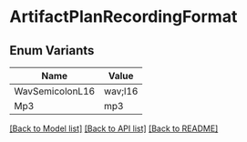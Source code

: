 # ArtifactPlanRecordingFormat

## Enum Variants

| Name | Value |
|---- | -----|
| WavSemicolonL16 | wav;l16 |
| Mp3 | mp3 |


[[Back to Model list]](../README.md#documentation-for-models) [[Back to API list]](../README.md#documentation-for-api-endpoints) [[Back to README]](../README.md)


